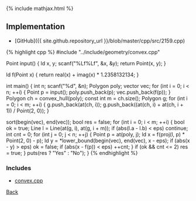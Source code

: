 {% include mathjax.html %}



## Implementation

- [GitHub]({{ site.github.repository_url }}/blob/master/cpp/src/2159.cpp)

{% highlight cpp %}
#include "../include/geometry/convex.cpp"

Point input() {
  ld x, y;
  scanf("%Lf%Lf", &x, &y);
  return Point(x, y);
}

ld f(Point x) {
  return real(x) + imag(x) * 1.2358132134;
}

int main() {
  int n;
  scanf("%d", &n);
  Polygon poly;
  vector<ld> vec;
  for (int i = 0; i < n; ++i) {
    Point p = input();
    poly.push_back(p);
    vec.push_back(f(p));
  }
  Polygon ch = convex_hull(poly);
  const int m = ch.size();
  Polygon g;
  for (int i = 0; i < m; ++i) {
    g.push_back(at(ch, i));
    g.push_back((at(ch, i) + at(ch, i + 1)) / Point(2, 0));
  }

  sort(begin(vec), end(vec));
  bool res = false;
  for (int i = 0; i < m; ++i) {
    bool ok = true;
    Line l = Line(at(g, i), at(g, i + m));
    if (abs(l.a - l.b) < eps) continue;
    int cnt = 0;
    for (int j = 0; j < n; ++j) {
      Point p = at(poly, j);
      ld x = f(proj(l, p) * Point(2, 0) - p);
      ld y = *lower_bound(begin(vec), end(vec), x - eps);
      if (abs(x - y) > eps) ok = false;
      if (abs(x - f(p)) < eps) ++cnt;
    }
    if (ok && cnt <= 2) res = true;
  }
  puts(res ? "Yes" : "No");
}
{% endhighlight %}

### Includes

- [convex.cpp](../include/geometry/convex)

[Back](..)
